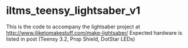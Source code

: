 # iltms_teensy_lightsaber_v1
This is the code to accompany the lightsaber project at http://www.iliketomakestuff.com/make-lightsaber/  Expected hardware is listed in post (Teensy 3.2, Prop Shield, DotStar LEDs)

